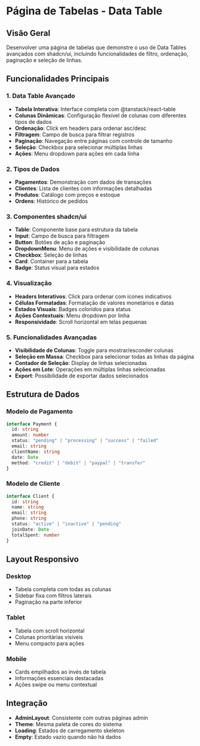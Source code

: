 # Página de Tabelas - Data Table

## Visão Geral
Desenvolver uma página de tabelas que demonstre o uso de Data Tables avançados com shadcn/ui, incluindo funcionalidades de filtro, ordenação, paginação e seleção de linhas.

## Funcionalidades Principais

### 1. Data Table Avançado
- **Tabela Interativa**: Interface completa com @tanstack/react-table
- **Colunas Dinâmicas**: Configuração flexível de colunas com diferentes tipos de dados
- **Ordenação**: Click em headers para ordenar asc/desc
- **Filtragem**: Campo de busca para filtrar registros
- **Paginação**: Navegação entre páginas com controle de tamanho
- **Seleção**: Checkbox para selecionar múltiplas linhas
- **Ações**: Menu dropdown para ações em cada linha

### 2. Tipos de Dados
- **Pagamentos**: Demonstração com dados de transações
- **Clientes**: Lista de clientes com informações detalhadas
- **Produtos**: Catálogo com preços e estoque
- **Ordens**: Histórico de pedidos

### 3. Componentes shadcn/ui
- **Table**: Componente base para estrutura da tabela
- **Input**: Campo de busca para filtragem
- **Button**: Botões de ação e paginação
- **DropdownMenu**: Menu de ações e visibilidade de colunas
- **Checkbox**: Seleção de linhas
- **Card**: Container para a tabela
- **Badge**: Status visual para estados

### 4. Visualização
- **Headers Interativos**: Click para ordenar com ícones indicativos
- **Células Formatadas**: Formatação de valores monetários e datas
- **Estados Visuais**: Badges coloridos para status
- **Ações Contextuais**: Menu dropdown por linha
- **Responsividade**: Scroll horizontal em telas pequenas

### 5. Funcionalidades Avançadas
- **Visibilidade de Colunas**: Toggle para mostrar/esconder colunas
- **Seleção em Massa**: Checkbox para selecionar todas as linhas da página
- **Contador de Seleção**: Display de linhas selecionadas
- **Ações em Lote**: Operações em múltiplas linhas selecionadas
- **Export**: Possibilidade de exportar dados selecionados

## Estrutura de Dados

### Modelo de Pagamento
```typescript
interface Payment {
  id: string
  amount: number
  status: "pending" | "processing" | "success" | "failed"
  email: string
  clientName: string
  date: Date
  method: "credit" | "debit" | "paypal" | "transfer"
}
```

### Modelo de Cliente
```typescript
interface Client {
  id: string
  name: string
  email: string
  phone: string
  status: "active" | "inactive" | "pending"
  joinDate: Date
  totalSpent: number
}
```

## Layout Responsivo

### Desktop
- Tabela completa com todas as colunas
- Sidebar fixa com filtros laterais
- Paginação na parte inferior

### Tablet
- Tabela com scroll horizontal
- Colunas prioritárias visíveis
- Menu compacto para ações

### Mobile
- Cards empilhados ao invés de tabela
- Informações essenciais destacadas
- Ações swipe ou menu contextual

## Integração
- **AdminLayout**: Consistente com outras páginas admin
- **Theme**: Mesma paleta de cores do sistema
- **Loading**: Estados de carregamento skeleton
- **Empty**: Estado vazio quando não há dados